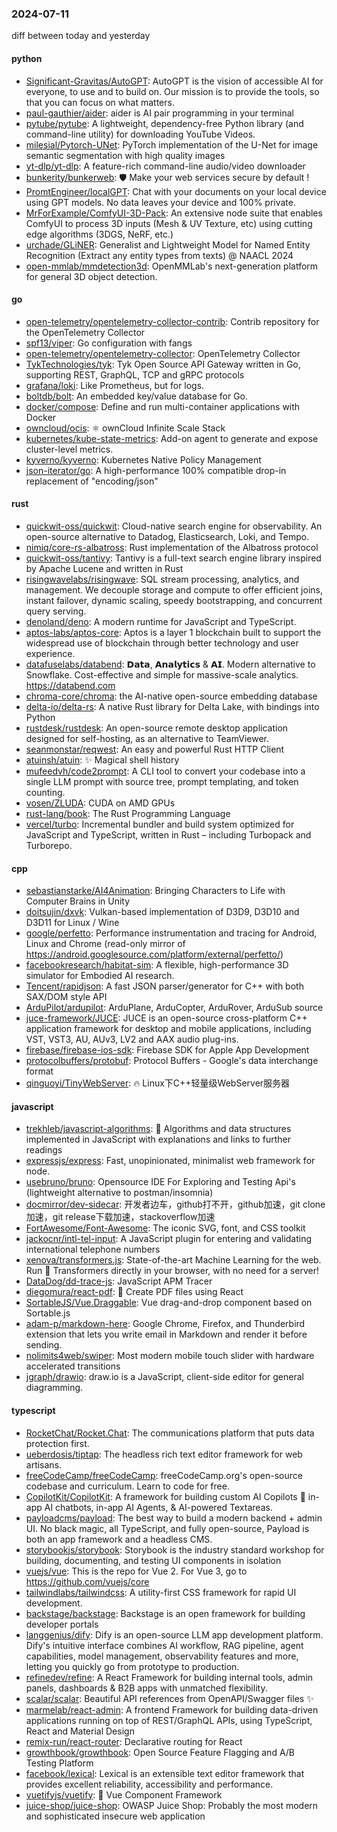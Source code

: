 ### 2024-07-11
diff between today and yesterday

#### python
* [Significant-Gravitas/AutoGPT](https://github.com/Significant-Gravitas/AutoGPT): AutoGPT is the vision of accessible AI for everyone, to use and to build on. Our mission is to provide the tools, so that you can focus on what matters.
* [paul-gauthier/aider](https://github.com/paul-gauthier/aider): aider is AI pair programming in your terminal
* [pytube/pytube](https://github.com/pytube/pytube): A lightweight, dependency-free Python library (and command-line utility) for downloading YouTube Videos.
* [milesial/Pytorch-UNet](https://github.com/milesial/Pytorch-UNet): PyTorch implementation of the U-Net for image semantic segmentation with high quality images
* [yt-dlp/yt-dlp](https://github.com/yt-dlp/yt-dlp): A feature-rich command-line audio/video downloader
* [bunkerity/bunkerweb](https://github.com/bunkerity/bunkerweb): 🛡️ Make your web services secure by default !
* [PromtEngineer/localGPT](https://github.com/PromtEngineer/localGPT): Chat with your documents on your local device using GPT models. No data leaves your device and 100% private.
* [MrForExample/ComfyUI-3D-Pack](https://github.com/MrForExample/ComfyUI-3D-Pack): An extensive node suite that enables ComfyUI to process 3D inputs (Mesh & UV Texture, etc) using cutting edge algorithms (3DGS, NeRF, etc.)
* [urchade/GLiNER](https://github.com/urchade/GLiNER): Generalist and Lightweight Model for Named Entity Recognition (Extract any entity types from texts) @ NAACL 2024
* [open-mmlab/mmdetection3d](https://github.com/open-mmlab/mmdetection3d): OpenMMLab's next-generation platform for general 3D object detection.

#### go
* [open-telemetry/opentelemetry-collector-contrib](https://github.com/open-telemetry/opentelemetry-collector-contrib): Contrib repository for the OpenTelemetry Collector
* [spf13/viper](https://github.com/spf13/viper): Go configuration with fangs
* [open-telemetry/opentelemetry-collector](https://github.com/open-telemetry/opentelemetry-collector): OpenTelemetry Collector
* [TykTechnologies/tyk](https://github.com/TykTechnologies/tyk): Tyk Open Source API Gateway written in Go, supporting REST, GraphQL, TCP and gRPC protocols
* [grafana/loki](https://github.com/grafana/loki): Like Prometheus, but for logs.
* [boltdb/bolt](https://github.com/boltdb/bolt): An embedded key/value database for Go.
* [docker/compose](https://github.com/docker/compose): Define and run multi-container applications with Docker
* [owncloud/ocis](https://github.com/owncloud/ocis): ⚛️ ownCloud Infinite Scale Stack
* [kubernetes/kube-state-metrics](https://github.com/kubernetes/kube-state-metrics): Add-on agent to generate and expose cluster-level metrics.
* [kyverno/kyverno](https://github.com/kyverno/kyverno): Kubernetes Native Policy Management
* [json-iterator/go](https://github.com/json-iterator/go): A high-performance 100% compatible drop-in replacement of "encoding/json"

#### rust
* [quickwit-oss/quickwit](https://github.com/quickwit-oss/quickwit): Cloud-native search engine for observability. An open-source alternative to Datadog, Elasticsearch, Loki, and Tempo.
* [nimiq/core-rs-albatross](https://github.com/nimiq/core-rs-albatross): Rust implementation of the Albatross protocol
* [quickwit-oss/tantivy](https://github.com/quickwit-oss/tantivy): Tantivy is a full-text search engine library inspired by Apache Lucene and written in Rust
* [risingwavelabs/risingwave](https://github.com/risingwavelabs/risingwave): SQL stream processing, analytics, and management. We decouple storage and compute to offer efficient joins, instant failover, dynamic scaling, speedy bootstrapping, and concurrent query serving.
* [denoland/deno](https://github.com/denoland/deno): A modern runtime for JavaScript and TypeScript.
* [aptos-labs/aptos-core](https://github.com/aptos-labs/aptos-core): Aptos is a layer 1 blockchain built to support the widespread use of blockchain through better technology and user experience.
* [datafuselabs/databend](https://github.com/datafuselabs/databend): 𝗗𝗮𝘁𝗮, 𝗔𝗻𝗮𝗹𝘆𝘁𝗶𝗰𝘀 & 𝗔𝗜. Modern alternative to Snowflake. Cost-effective and simple for massive-scale analytics. https://databend.com
* [chroma-core/chroma](https://github.com/chroma-core/chroma): the AI-native open-source embedding database
* [delta-io/delta-rs](https://github.com/delta-io/delta-rs): A native Rust library for Delta Lake, with bindings into Python
* [rustdesk/rustdesk](https://github.com/rustdesk/rustdesk): An open-source remote desktop application designed for self-hosting, as an alternative to TeamViewer.
* [seanmonstar/reqwest](https://github.com/seanmonstar/reqwest): An easy and powerful Rust HTTP Client
* [atuinsh/atuin](https://github.com/atuinsh/atuin): ✨ Magical shell history
* [mufeedvh/code2prompt](https://github.com/mufeedvh/code2prompt): A CLI tool to convert your codebase into a single LLM prompt with source tree, prompt templating, and token counting.
* [vosen/ZLUDA](https://github.com/vosen/ZLUDA): CUDA on AMD GPUs
* [rust-lang/book](https://github.com/rust-lang/book): The Rust Programming Language
* [vercel/turbo](https://github.com/vercel/turbo): Incremental bundler and build system optimized for JavaScript and TypeScript, written in Rust – including Turbopack and Turborepo.

#### cpp
* [sebastianstarke/AI4Animation](https://github.com/sebastianstarke/AI4Animation): Bringing Characters to Life with Computer Brains in Unity
* [doitsujin/dxvk](https://github.com/doitsujin/dxvk): Vulkan-based implementation of D3D9, D3D10 and D3D11 for Linux / Wine
* [google/perfetto](https://github.com/google/perfetto): Performance instrumentation and tracing for Android, Linux and Chrome (read-only mirror of https://android.googlesource.com/platform/external/perfetto/)
* [facebookresearch/habitat-sim](https://github.com/facebookresearch/habitat-sim): A flexible, high-performance 3D simulator for Embodied AI research.
* [Tencent/rapidjson](https://github.com/Tencent/rapidjson): A fast JSON parser/generator for C++ with both SAX/DOM style API
* [ArduPilot/ardupilot](https://github.com/ArduPilot/ardupilot): ArduPlane, ArduCopter, ArduRover, ArduSub source
* [juce-framework/JUCE](https://github.com/juce-framework/JUCE): JUCE is an open-source cross-platform C++ application framework for desktop and mobile applications, including VST, VST3, AU, AUv3, LV2 and AAX audio plug-ins.
* [firebase/firebase-ios-sdk](https://github.com/firebase/firebase-ios-sdk): Firebase SDK for Apple App Development
* [protocolbuffers/protobuf](https://github.com/protocolbuffers/protobuf): Protocol Buffers - Google's data interchange format
* [qinguoyi/TinyWebServer](https://github.com/qinguoyi/TinyWebServer): 🔥 Linux下C++轻量级WebServer服务器

#### javascript
* [trekhleb/javascript-algorithms](https://github.com/trekhleb/javascript-algorithms): 📝 Algorithms and data structures implemented in JavaScript with explanations and links to further readings
* [expressjs/express](https://github.com/expressjs/express): Fast, unopinionated, minimalist web framework for node.
* [usebruno/bruno](https://github.com/usebruno/bruno): Opensource IDE For Exploring and Testing Api's (lightweight alternative to postman/insomnia)
* [docmirror/dev-sidecar](https://github.com/docmirror/dev-sidecar): 开发者边车，github打不开，github加速，git clone加速，git release下载加速，stackoverflow加速
* [FortAwesome/Font-Awesome](https://github.com/FortAwesome/Font-Awesome): The iconic SVG, font, and CSS toolkit
* [jackocnr/intl-tel-input](https://github.com/jackocnr/intl-tel-input): A JavaScript plugin for entering and validating international telephone numbers
* [xenova/transformers.js](https://github.com/xenova/transformers.js): State-of-the-art Machine Learning for the web. Run 🤗 Transformers directly in your browser, with no need for a server!
* [DataDog/dd-trace-js](https://github.com/DataDog/dd-trace-js): JavaScript APM Tracer
* [diegomura/react-pdf](https://github.com/diegomura/react-pdf): 📄 Create PDF files using React
* [SortableJS/Vue.Draggable](https://github.com/SortableJS/Vue.Draggable): Vue drag-and-drop component based on Sortable.js
* [adam-p/markdown-here](https://github.com/adam-p/markdown-here): Google Chrome, Firefox, and Thunderbird extension that lets you write email in Markdown and render it before sending.
* [nolimits4web/swiper](https://github.com/nolimits4web/swiper): Most modern mobile touch slider with hardware accelerated transitions
* [jgraph/drawio](https://github.com/jgraph/drawio): draw.io is a JavaScript, client-side editor for general diagramming.

#### typescript
* [RocketChat/Rocket.Chat](https://github.com/RocketChat/Rocket.Chat): The communications platform that puts data protection first.
* [ueberdosis/tiptap](https://github.com/ueberdosis/tiptap): The headless rich text editor framework for web artisans.
* [freeCodeCamp/freeCodeCamp](https://github.com/freeCodeCamp/freeCodeCamp): freeCodeCamp.org's open-source codebase and curriculum. Learn to code for free.
* [CopilotKit/CopilotKit](https://github.com/CopilotKit/CopilotKit): A framework for building custom AI Copilots 🤖 in-app AI chatbots, in-app AI Agents, & AI-powered Textareas.
* [payloadcms/payload](https://github.com/payloadcms/payload): The best way to build a modern backend + admin UI. No black magic, all TypeScript, and fully open-source, Payload is both an app framework and a headless CMS.
* [storybookjs/storybook](https://github.com/storybookjs/storybook): Storybook is the industry standard workshop for building, documenting, and testing UI components in isolation
* [vuejs/vue](https://github.com/vuejs/vue): This is the repo for Vue 2. For Vue 3, go to https://github.com/vuejs/core
* [tailwindlabs/tailwindcss](https://github.com/tailwindlabs/tailwindcss): A utility-first CSS framework for rapid UI development.
* [backstage/backstage](https://github.com/backstage/backstage): Backstage is an open framework for building developer portals
* [langgenius/dify](https://github.com/langgenius/dify): Dify is an open-source LLM app development platform. Dify's intuitive interface combines AI workflow, RAG pipeline, agent capabilities, model management, observability features and more, letting you quickly go from prototype to production.
* [refinedev/refine](https://github.com/refinedev/refine): A React Framework for building internal tools, admin panels, dashboards & B2B apps with unmatched flexibility.
* [scalar/scalar](https://github.com/scalar/scalar): Beautiful API references from OpenAPI/Swagger files ✨
* [marmelab/react-admin](https://github.com/marmelab/react-admin): A frontend Framework for building data-driven applications running on top of REST/GraphQL APIs, using TypeScript, React and Material Design
* [remix-run/react-router](https://github.com/remix-run/react-router): Declarative routing for React
* [growthbook/growthbook](https://github.com/growthbook/growthbook): Open Source Feature Flagging and A/B Testing Platform
* [facebook/lexical](https://github.com/facebook/lexical): Lexical is an extensible text editor framework that provides excellent reliability, accessibility and performance.
* [vuetifyjs/vuetify](https://github.com/vuetifyjs/vuetify): 🐉 Vue Component Framework
* [juice-shop/juice-shop](https://github.com/juice-shop/juice-shop): OWASP Juice Shop: Probably the most modern and sophisticated insecure web application
